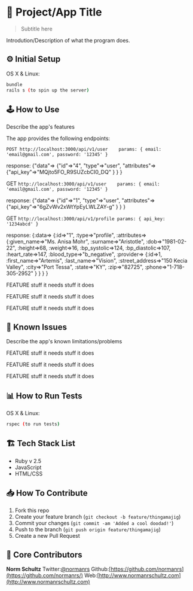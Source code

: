 # 📱 Project/App Title
> Subtitle here

Introdution/Description of what the program does.

## ⚙️ Initial Setup

OS X & Linux:

```sh
bundle
rails s (to spin up the server)
```

## 🕹 How to Use

Describe the app's features

The app provides the following endpoints:

`POST http://localhost:3000/api/v1/user    params: { email: 'email@gmail.com', password: '12345' }`

response: 
{"data"=>
  {"id"=>"4",
   "type"=>"user",
   "attributes"=>
  		{"api_key"=>"MQjto5FO_R9SUZcbCI0_DQ"
		}
  }
}

GET  `http://localhost:3000/api/v1/user    params: { email: 'email@gmail.com', password: '12345' }`

response: 
{"data"=>
  {"id"=>"1",
   "type"=>"user",
   "attributes"=>
  		{"api_key"=>"6gZvWv2xWtYpEyLWLZAY-g"
		}
  }
}

GET  `http://localhost:3000/api/v1/profile params: { api_key: '1234abcd' }`

response:
{:data=>
  {:id=>"1",
   :type=>"profile",
   :attributes=>
    {:given_name=>"Ms. Anisa Mohr",
     :surname=>"Aristotle",
     :dob=>"1981-02-22",
     :height=>68,
     :weight=>16,
     :bp_systolic=>124,
     :bp_diastolic=>107,
     :heart_rate=>147,
     :blood_type=>"b_negative",
     :provider=>
      {:id=>1,
       :first_name=>"Artemis",
       :last_name=>"Vision",
       :street_address=>"150 Kecia Valley",
       :city=>"Port Tessa",
       :state=>"KY",
       :zip=>"82725",
       :phone=>"1-718-305-2952"
	   }
	  }
  }
 }

FEATURE
stuff it needs
stuff it does

FEATURE
stuff it needs
stuff it does

FEATURE
stuff it needs
stuff it does

## 🚧 Known Issues

Describe the app's known limitations/problems

FEATURE
stuff it needs
stuff it does

FEATURE
stuff it needs
stuff it does

FEATURE
stuff it needs
stuff it does

## 📊 How to Run Tests

OS X & Linux:

```sh
rspec (to run tests)
```

## 🏗 Tech Stack List

* Ruby v 2.5
* JavaScript
* HTML/CSS

## 📥 How To Contribute

1. Fork this repo
2. Create your feature branch (`git checkout -b feature/thingamajig`)
3. Commit your changes (`git commit -am 'Added a cool doodad!'`)
4. Push to the branch (`git push origin feature/thingamajig`)
5. Create a new Pull Request

## 🚀 Core Contributors

**Norm Schultz**
Twitter:[@normanrs](https://twitter.com/normanrs)
Github:[https://github.com/normanrs](https://github.com/normanrs/)
Web:[http://www.normanrschultz.com](http://www.normanrschultz.com)
